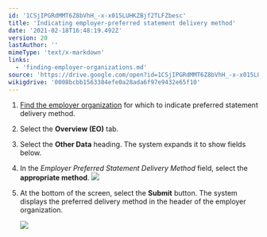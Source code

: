 ```yaml
---
id: '1CSjIPGRdMMT6Z8bVhH_-x-x015LUHKZBjf2TLFZbesc'
title: 'Indicating employer-preferred statement delivery method'
date: '2021-02-18T16:48:19.492Z'
version: 20
lastAuthor: ''
mimeType: 'text/x-markdown'
links:
  - 'finding-employer-organizations.md'
source: 'https://drive.google.com/open?id=1CSjIPGRdMMT6Z8bVhH_-x-x015LUHKZBjf2TLFZbesc'
wikigdrive: '0008bcbb1563384efe0a28ada6f97e9432e65f10'
---
```

1. [Find the employer organization](finding-employer-organizations.md) for which to indicate preferred statement delivery method.
2. Select the <strong>Overview (EO)</strong> tab.
3. Select the <strong>Other Data</strong> heading. The system expands it to show fields below.
4. In the <em>Employer Preferred Statement Delivery Method</em> field, select the <strong>appropriate method</strong>.
    ![](../indicating-employer-preferred-statement-delivery-method.assets/7d9dd58d74e1eeb104f8a6b87c8103d2.png)
5. At the bottom of the screen, select the <strong>Submit</strong> button. The system displays the preferred delivery method in the header of the employer organization.

    ![](../indicating-employer-preferred-statement-delivery-method.assets/a17d7daeb6bfa0e98ba75260c3258cb6.png)
